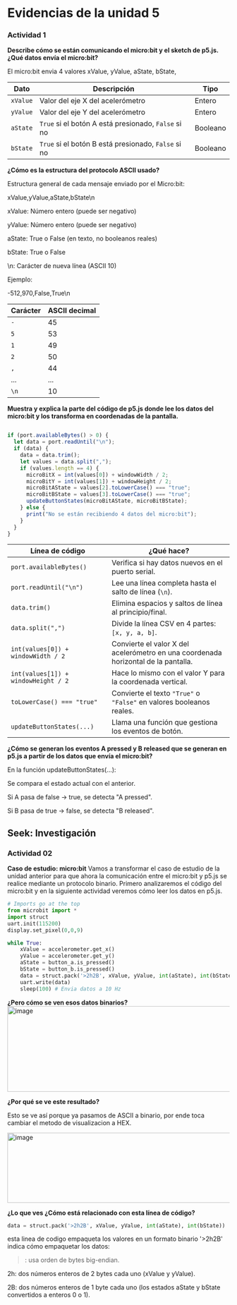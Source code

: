 
# Evidencias de la unidad 5
### Actividad 1
**Describe cómo se están comunicando el micro:bit y el sketch de p5.js. ¿Qué datos envía el micro:bit?**

El micro:bit envia 4 valores xValue, yValue, aState, bState, 

| Dato     | Descripción                                         | Tipo     |
| -------- | --------------------------------------------------- | -------- |
| `xValue` | Valor del eje X del acelerómetro                    | Entero   |
| `yValue` | Valor del eje Y del acelerómetro                    | Entero   |
| `aState` | `True` si el botón A está presionado, `False` si no | Booleano |
| `bState` | `True` si el botón B está presionado, `False` si no | Booleano |

**¿Cómo es la estructura del protocolo ASCII usado?**

Estructura general de cada mensaje enviado por el Micro:bit:

xValue,yValue,aState,bState\n

xValue: Número entero (puede ser negativo)

yValue: Número entero (puede ser negativo)

aState: True o False (en texto, no booleanos reales)

bState: True o False

\n: Carácter de nueva línea (ASCII 10)

Ejemplo:

-512,970,False,True\n

| Carácter | ASCII decimal |
| -------- | ------------- |
| `-`      | 45            |
| `5`      | 53            |
| `1`      | 49            |
| `2`      | 50            |
| `,`      | 44            |
| ...      | ...           |
| `\n`     | 10            |

**Muestra y explica la parte del código de p5.js donde lee los datos del micro:bit y los transforma en coordenadas de la pantalla.**

```.js

if (port.availableBytes() > 0) {
  let data = port.readUntil("\n");
  if (data) {
    data = data.trim();
    let values = data.split(",");
    if (values.length == 4) {
      microBitX = int(values[0]) + windowWidth / 2;
      microBitY = int(values[1]) + windowHeight / 2;
      microBitAState = values[2].toLowerCase() === "true";
      microBitBState = values[3].toLowerCase() === "true";
      updateButtonStates(microBitAState, microBitBState);
    } else {
      print("No se están recibiendo 4 datos del micro:bit");
    }
  }
}

```

| Línea de código                     | ¿Qué hace?                                                                         |
| ----------------------------------- | ---------------------------------------------------------------------------------- |
| `port.availableBytes()`             | Verifica si hay datos nuevos en el puerto serial.                                  |
| `port.readUntil("\n")`              | Lee una línea completa hasta el salto de línea (`\n`).                             |
| `data.trim()`                       | Elimina espacios y saltos de línea al principio/final.                             |
| `data.split(",")`                   | Divide la línea CSV en 4 partes: `[x, y, a, b]`.                                   |
| `int(values[0]) + windowWidth / 2`  | Convierte el valor X del acelerómetro en una coordenada horizontal de la pantalla. |
| `int(values[1]) + windowHeight / 2` | Hace lo mismo con el valor Y para la coordenada vertical.                          |
| `toLowerCase() === "true"`          | Convierte el texto `"True"` o `"False"` en valores booleanos reales.               |
| `updateButtonStates(...)`           | Llama una función que gestiona los eventos de botón.                               |

**¿Cómo se generan los eventos A pressed y B released que se generan en p5.js a partir de los datos que envía el micro:bit?**

En la función updateButtonStates(...):

Se compara el estado actual con el anterior.

Si A pasa de false → true, se detecta "A pressed".

Si B pasa de true → false, se detecta "B released".

## Seek: Investigación 

### Actividad 02

**Caso de estudio: micro:bit**
Vamos a transformar el caso de estudio de la unidad anterior para que ahora la comunicación entre el micro:bit y p5.js
se realice mediante un protocolo binario.
Primero analizaremos el código del micro:bit y en la siguiente actividad veremos cómo leer los datos en p5.js.


```.py
# Imports go at the top
from microbit import *
import struct
uart.init(115200)
display.set_pixel(0,0,9)

while True:
    xValue = accelerometer.get_x()
    yValue = accelerometer.get_y()
    aState = button_a.is_pressed()
    bState = button_b.is_pressed()
    data = struct.pack('>2h2B', xValue, yValue, int(aState), int(bState))
    uart.write(data)
    sleep(100) # Envia datos a 10 Hz

```
**¿Pero cómo se ven esos datos binarios?**
<img width="972" height="194" alt="image" src="https://github.com/user-attachments/assets/56a7e2fa-a4af-4de3-a529-8c0a730ad017" />

**¿Por qué se ve este resultado?**

Esto se ve así porque ya pasamos de ASCII a binario, por ende toca cambiar el metodo de visualizacion a HEX.

<img width="952" height="159" alt="image" src="https://github.com/user-attachments/assets/fd27c9b1-989a-4b4a-93c0-eeac9f00609f" />

**¿Lo que ves ¿Cómo está relacionado con esta línea de código?**

```.py
data = struct.pack('>2h2B', xValue, yValue, int(aState), int(bState))
```

esta linea de codigo empaqueta los valores en un formato binario
'>2h2B' indica cómo empaquetar los datos:

>: usa orden de bytes big-endian.

2h: dos números enteros de 2 bytes cada uno (xValue y yValue).

2B: dos números enteros de 1 byte cada uno (los estados aState y bState convertidos a enteros 0 o 1).
